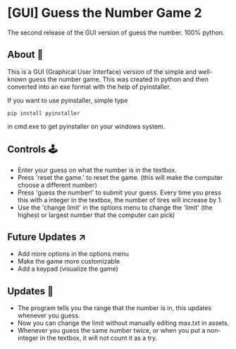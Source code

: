 # [GUI] Guess the Number Game 2
The second release of the GUI version of guess the number. 100% python.

## About 📝
This is a GUI (Graphical User Interface) version of the simple and well-known guess the number game. This was created in python and then converted into an exe format with the help of pyinstaller.

If you want to use pyinstaller, simple type
```
pip install pyinstaller
```
in cmd.exe to get pyinstaller on your windows system.

## Controls 🕹️
- Enter your guess on what the number is in the textbox. 
- Press 'reset the game.' to reset the game. (this will make the computer choose a different number)
- Press 'guess the number!' to submit your guess. Every time you press this with a integer in the textbox, the number of tires will increase by 1.
- Use the 'change limit' in the options menu to change the 'limit' (the highest or largest number that the computer can pick)

## Future Updates ↗️
- Add more options in the options menu
- Make the game more customizable
- Add a keypad (visualize the game)

## Updates 📰
- The program tells you the range that the number is in, this updates whenever you guess.
- Now you can change the limit without manually editing max.txt in assets.
- Whenever you guess the same number twice, or when you put a non-integer in the textbox, it will not count it as a try.
